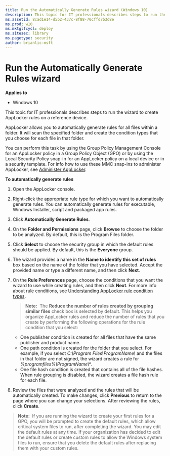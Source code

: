 ```yaml
---
title: Run the Automatically Generate Rules wizard (Windows 10)
description: This topic for IT professionals describes steps to run the wizard to create AppLocker rules on a reference device.
ms.assetid: 8cad1e14-d5b2-437c-8f88-70cffd7b3d8e
ms.prod: w10
ms.mktglfcycl: deploy
ms.sitesec: library
ms.pagetype: security
author: brianlic-msft
---
```


# Run the Automatically Generate Rules wizard

**Applies to**
-   Windows 10

This topic for IT professionals describes steps to run the wizard to create AppLocker rules on a reference device.

AppLocker allows you to automatically generate rules for all files within a folder. It will scan the specified folder and create the condition types that you choose for each file in that folder.

You can perform this task by using the Group Policy Management Console for an AppLocker policy in a Group Policy Object (GPO) or by using the Local Security Policy snap-in for an AppLocker policy on a local device or in a security template. For info how to use these MMC snap-ins to administer AppLocker, see [Administer AppLocker](administer-applocker.md#bkmk-using-snapins).

**To automatically generate rules**

1.  Open the AppLocker console.
2.  Right-click the appropriate rule type for which you want to automatically generate rules. You can automatically generate rules for executable, Windows Installer, script and packaged app rules.
3.  Click **Automatically Generate Rules**.
4.  On the **Folder and Permissions** page, click **Browse** to choose the folder to be analyzed. By default, this is the Program Files folder.
5.  Click **Select** to choose the security group in which the default rules should be applied. By default, this is the **Everyone** group.
6.  The wizard provides a name in the **Name to identify this set of rules** box based on the name of the folder that you have selected. Accept the provided name or type a different name, and then click **Next**.
7.  On the **Rule Preferences** page, choose the conditions that you want the wizard to use while creating rules, and then click **Next**. For more info about rule conditions, see [Understanding AppLocker rule condition types](understanding-applocker-rule-condition-types.md).

    >**Note:**  The **Reduce the number of rules created by grouping similar files** check box is selected by default. This helps you organize AppLocker rules and reduce the number of rules that you create by performing the following operations for the rule condition that you select:
    
    -   One publisher condition is created for all files that have the same publisher and product name.
    -   One path condition is created for the folder that you select. For example, if you select *C:\\Program Files\\ProgramName\\* and the files in that folder are not signed, the wizard creates a rule for *%programfiles%\\ProgramName\\\**.
    -   One file hash condition is created that contains all of the file hashes. When rule grouping is disabled, the wizard creates a file hash rule for each file.
     
8.  Review the files that were analyzed and the rules that will be automatically created. To make changes, click **Previous** to return to the page where you can change your selections. After reviewing the rules, click **Create**.

>**Note:**  If you are running the wizard to create your first rules for a GPO, you will be prompted to create the default rules, which allow critical system files to run, after completing the wizard. You may edit the default rules at any time. If your organization has decided to edit the default rules or create custom rules to allow the Windows system files to run, ensure that you delete the default rules after replacing them with your custom rules.
